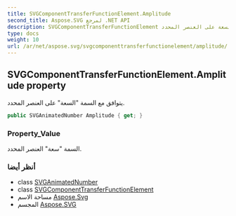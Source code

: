 ```yaml
---
title: SVGComponentTransferFunctionElement.Amplitude
second_title: Aspose.SVG لمرجع .NET API
description: SVGComponentTransferFunctionElement ملكية. يتوافق مع السمة السعة على العنصر المحدد.
type: docs
weight: 10
url: /ar/net/aspose.svg/svgcomponenttransferfunctionelement/amplitude/
---
```

## SVGComponentTransferFunctionElement.Amplitude property

يتوافق مع السمة "السعة" على العنصر المحدد.

```csharp
public SVGAnimatedNumber Amplitude { get; }
```

### Property_Value

السمة "سعة" العنصر المحدد.

### أنظر أيضا

* class [SVGAnimatedNumber](../../../aspose.svg.datatypes/svganimatednumber/)
* class [SVGComponentTransferFunctionElement](../)
* مساحة الاسم [Aspose.Svg](../../svgcomponenttransferfunctionelement/)
* المجسم [Aspose.SVG](../../../)


